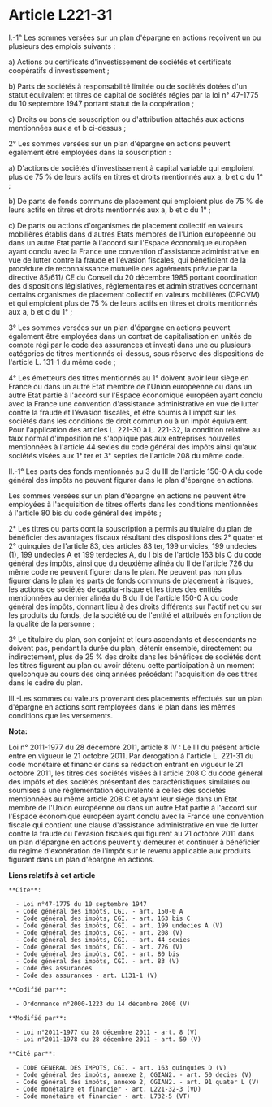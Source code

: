 # Article L221-31

I.-1° Les sommes versées sur un plan d'épargne en actions reçoivent un ou plusieurs des emplois suivants : 

a) Actions ou certificats d'investissement de sociétés et certificats coopératifs d'investissement ; 

b) Parts de sociétés à responsabilité limitée ou de sociétés dotées d'un statut équivalent et titres de capital de sociétés
régies par la loi n° 47-1775 du 10 septembre 1947 portant statut de la coopération ; 

c) Droits ou bons de souscription ou d'attribution attachés aux actions mentionnées aux a et b ci-dessus ; 

2° Les sommes versées sur un plan d'épargne en actions peuvent également être employées dans la souscription : 

a) D'actions de sociétés d'investissement à capital variable qui emploient plus de 75 % de leurs actifs en titres et droits
mentionnés aux a, b et c du 1° ; 

b) De parts de fonds communs de placement qui emploient plus de 75 % de leurs actifs en titres et droits mentionnés aux a, b
et c du 1° ; 

c) De parts ou actions d'organismes de placement collectif en valeurs mobilières établis dans d'autres Etats membres de
l'Union européenne ou dans un autre Etat partie à l'accord sur l'Espace économique européen ayant conclu avec la France une
convention d'assistance administrative en vue de lutter contre la fraude et l'évasion fiscales, qui bénéficient de la
procédure de reconnaissance mutuelle des agréments prévue par la directive 85/611/ CE du Conseil du 20 décembre 1985 portant
coordination des dispositions législatives, réglementaires et administratives concernant certains organismes de placement
collectif en valeurs mobilières (OPCVM) et qui emploient plus de 75 % de leurs actifs en titres et droits mentionnés aux a, b
et c du 1° ; 

3° Les sommes versées sur un plan d'épargne en actions peuvent également être employées dans un contrat de capitalisation en
unités de compte régi par le code des assurances et investi dans une ou plusieurs catégories de titres mentionnés ci-dessus,
sous réserve des dispositions de l'article L. 131-1 du même code ; 

4° Les émetteurs des titres mentionnés au 1° doivent avoir leur siège en France ou dans un autre Etat membre de l'Union
européenne ou dans un autre Etat partie à l'accord sur l'Espace économique européen ayant conclu avec la France une
convention d'assistance administrative en vue de lutter contre la fraude et l'évasion fiscales, et être soumis à l'impôt sur
les sociétés dans les conditions de droit commun ou à un impôt équivalent. Pour l'application des articles L. 221-30 à L.
221-32, la condition relative au taux normal d'imposition ne s'applique pas aux entreprises nouvelles mentionnées à l'article
44 sexies du code général des impôts ainsi qu'aux sociétés visées aux 1° ter et 3° septies de l'article 208 du même code. 

II.-1° Les parts des fonds mentionnés au 3 du III de l'article 150-0 A du code général des impôts ne peuvent figurer dans le
plan d'épargne en actions. 

Les sommes versées sur un plan d'épargne en actions ne peuvent être employées à l'acquisition de titres offerts dans les
conditions mentionnées à l'article 80 bis du code général des impôts ; 

2° Les titres ou parts dont la souscription a permis au titulaire du plan de bénéficier des avantages fiscaux résultant des
dispositions des 2° quater et 2° quinquies de l'article 83, des articles 83 ter, 199 unvicies, 199 undecies (1), 199 undecies
A et 199 terdecies A, du I bis de l'article 163 bis C du code général des impôts, ainsi que du deuxième alinéa du II de
l'article 726 du même code ne peuvent figurer dans le plan. Ne peuvent pas non plus figurer dans le plan les parts de fonds
communs de placement à risques, les actions de sociétés de capital-risque et les titres des entités mentionnées au dernier
alinéa du 8 du II de l'article 150-0 A du code général des impôts, donnant lieu à des droits différents sur l'actif net ou
sur les produits du fonds, de la société ou de l'entité et attribués en fonction de la qualité de la personne ; 

3° Le titulaire du plan, son conjoint et leurs ascendants et descendants ne doivent pas, pendant la durée du plan, détenir
ensemble, directement ou indirectement, plus de 25 % des droits dans les bénéfices de sociétés dont les titres figurent au
plan ou avoir détenu cette participation à un moment quelconque au cours des cinq années précédant l'acquisition de ces
titres dans le cadre du plan. 

III.-Les sommes ou valeurs provenant des placements effectués sur un plan d'épargne en actions sont remployées dans le plan
dans les mêmes conditions que les versements.

**Nota:**

Loi n° 2011-1977 du 28 décembre 2011, article 8 IV : Le III du présent article entre en vigueur le 21 octobre 2011. Par
dérogation à l'article L. 221-31 du code monétaire et financier dans sa rédaction entrant en vigueur le 21 octobre 2011, les
titres des sociétés visées à l'article 208 C du code général des impôts et des sociétés présentant des caractéristiques
similaires ou soumises à une réglementation équivalente à celles des sociétés mentionnées au même article 208 C et ayant leur
siège dans un Etat membre de l'Union européenne ou dans un autre Etat partie à l'accord sur l'Espace économique européen
ayant conclu avec la France une convention fiscale qui contient une clause d'assistance administrative en vue de lutter
contre la fraude ou l'évasion fiscales qui figurent au 21 octobre 2011 dans un plan d'épargne en actions peuvent y demeurer
et continuer à bénéficier du régime d'exonération de l'impôt sur le revenu applicable aux produits figurant dans un plan
d'épargne en actions.

**Liens relatifs à cet article**

	**Cite**:

	  - Loi n°47-1775 du 10 septembre 1947
	  - Code général des impôts, CGI. - art. 150-0 A
	  - Code général des impôts, CGI. - art. 163 bis C
	  - Code général des impôts, CGI. - art. 199 undecies A (V)
	  - Code général des impôts, CGI. - art. 208 (V)
	  - Code général des impôts, CGI. - art. 44 sexies
	  - Code général des impôts, CGI. - art. 726 (V)
	  - Code général des impôts, CGI. - art. 80 bis
	  - Code général des impôts, CGI. - art. 83 (V)
	  - Code des assurances
	  - Code des assurances - art. L131-1 (V)

	**Codifié par**:

	  - Ordonnance n°2000-1223 du 14 décembre 2000 (V)

	**Modifié par**:

	  - Loi n°2011-1977 du 28 décembre 2011 - art. 8 (V)
	  - Loi n°2011-1978 du 28 décembre 2011 - art. 59 (V)

	**Cité par**:

	  - CODE GENERAL DES IMPOTS, CGI. - art. 163 quinquies D (V)
	  - Code général des impôts, annexe 2, CGIAN2. - art. 50 decies (V)
	  - Code général des impôts, annexe 2, CGIAN2. - art. 91 quater L (V)
	  - Code monétaire et financier - art. L221-32-3 (VD)
	  - Code monétaire et financier - art. L732-5 (VT)
